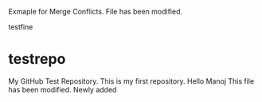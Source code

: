 Exmaple for Merge Conflicts.
File has been modified.

testfine
# testrepo

My GitHub Test Repository.
This is my first repository.
Hello Manoj
This file has been modified.
Newly added
